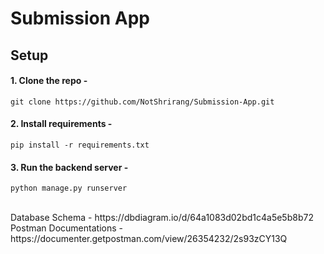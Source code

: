 # Submission App

## Setup

#### 1. Clone the repo -

```
git clone https://github.com/NotShrirang/Submission-App.git
```

#### 2. Install requirements -
```
pip install -r requirements.txt
```

#### 3. Run the backend server -
```
python manage.py runserver
```
<br/>
Database Schema - https://dbdiagram.io/d/64a1083d02bd1c4a5e5b8b72<br/>
Postman Documentations - https://documenter.getpostman.com/view/26354232/2s93zCY13Q
